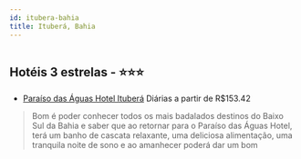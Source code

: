 ```yaml
---
id: itubera-bahia
title: Ituberá, Bahia
---
```


<center><img src="http://media.omnibees.com/Images/7360/Property/305694.jpg" alt="" /></center>


## Hotéis 3 estrelas - ⭐️⭐️⭐️

-    [Paraíso das Águas Hotel Ituberá](https://www.hurb.com/hoteis/itubera/paraiso-das-aguas-hotel-itubera-OMN-7360?cmp=18055) Diárias a partir de R$153.42
   > Bom é poder conhecer todos os mais badalados destinos do Baixo Sul da Bahia e saber que ao retornar para o Paraíso das Águas Hotel, terá um banho de cascata relaxante, uma deliciosa alimentação, uma tranquila noite de sono e ao amanhecer poderá dar um bom
